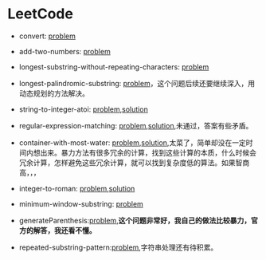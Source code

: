 # LeetCode

* convert: [problem](https://leetcode-cn.com/problems/zigzag-conversion/)

* add-two-numbers: [problem](https://leetcode-cn.com/problems/add-two-numbers/)

* longest-substring-without-repeating-characters: [problem](https://leetcode-cn.com/problems/longest-substring-without-repeating-characters/)

* longest-palindromic-substring: [problem](https://leetcode-cn.com/problems/longest-palindromic-substring/)，这个问题后续还要继续深入，用动态规划的方法解决。

* string-to-integer-atoi: [problem](https://leetcode-cn.com/problems/string-to-integer-atoi/comments/),[solution](https://github.com/kleinzcy/ML-learning/blob/master/LeetCode/atoi.py)


* regular-expression-matching: [problem](https://leetcode-cn.com/problems/regular-expression-matching/submissions/),[solution](https://github.com/kleinzcy/ML-learning/blob/master/LeetCode/isMatch.py),未通过，答案有些矛盾。

* container-with-most-water: [problem](https://leetcode-cn.com/problems/container-with-most-water/),[solution](https://github.com/kleinzcy/ML-learning/blob/master/LeetCode/maxArea.py),太菜了，简单却没在一定时间内想出来。暴力方法有很多冗余的计算，找到这些计算的本质，什么时候会冗余计算，怎样避免这些冗余计算，就可以找到复杂度低的算法。如果智商高，，，

* integer-to-roman: [problem](https://leetcode-cn.com/problems/integer-to-roman/),[solution](https://github.com/kleinzcy/ML-learning/blob/master/LeetCode/intToRoman.py)

* minimum-window-substring: [problem](https://leetcode-cn.com/problems/minimum-window-substring)

* generateParenthesis:[problem](https://leetcode-cn.com/problems/generate-parentheses/),**这个问题非常好，我自己的做法比较暴力，官方的解答，我还看不懂。**

* repeated-substring-pattern:[problem](https://leetcode-cn.com/problems/repeated-substring-pattern/),字符串处理还有待积累。

